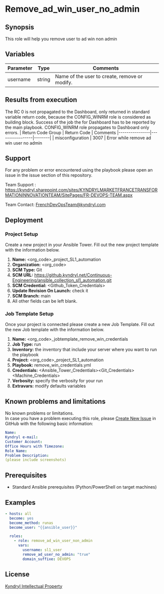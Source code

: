 # Remove_ad_win_user_no_admin

## Synopsis

This role will help you remove  user to ad win non admin

## Variables

| Parameter      | Type   | Comments                           |
|----------------|--------|------------------------------------|
| username       | string | Name of the user to create, remove or modify. |

## Results from execution

The RC 0 is not propagated to the Dashboard, only returned in standard variable return code, because the CONFIG_WINRM role is considered as building block. Success of the job the for Dashboard has to be reported by the main playbook. CONFIG_WINRM role propagates to Dashboard only errors.
| Return Code Group | Return Code | Comments
|----------------|-----------------|--------|
| misconfiguration | 3007 | Error while remove ad win user no admin

## Support

For any problem or error encountered using the playbook please open an issue in the issue section of this repository.

Team Support : <https://kyndryl.sharepoint.com/sites/KYNDRYLMARKETFRANCETRANSFORMATIONINNOVATIONTEAM/SitePages/FR-DEVOPS-TEAM.aspx>

Team Contact: FrenchDevOpsTeam@kyndryl.com

## Deployment

### Project Setup

Create a new project in your Ansible Tower.
Fill out the new project template with the information below.

1. **Name:** <org_code>_project_SL1_automation
2. **Organization:** <org_code>
3. **SCM Type:** Git
4. **SCM URL:** <https://github.kyndryl.net/Continuous-Engineering/ansible_collection_sl1_automation.git>
5. **SCM Credential:** <Github_Token_Credentials>
6. **Update Revision On Launch:** check it
7. **SCM Branch:** main
8. All other fields can be left blank.

### Job Template Setup

Once your project is connected please create a new Job Template.
Fill out the new Job template with the information below.

1. **Name:** <org_code>_jobtemplate_remove_win_credentials
2. **Job Type:** run
3. **Inventory:** the inventory that include your server where you want to run the playbook
4. **Project:** <org_code>_project_SL1_automation
5. **Playbook:** remove_win_credentials.yml
6. **Credentials:** <Ansible_Tower_Credentials><Git_Credentials><Machine_Credentials>
7. **Verbosity:** specify the verbosity for your run
8. **Extravars:** modify defaults variables

## Known problems and limitations

No known problems or limitations.  
In case you have a problem executing this role, please [Create New Issue](https://github.kyndryl.net/Continuous-Engineering/ansible_collection_sl1_automation/issues) in GitHub with the following basic information:

```yaml
Name:
Kyndryl e-mail:
Customer Account:
Office Hours with Timezone:
Role Name:
Problem Description:
(please include screenshots)
```

## Prerequisites

- Standard Ansible prerequisites (Python/PowerShell on target machines)

## Examples

```yaml
- hosts: all
  become: yes
  become_method: runas
  become_user: "{{ansible_user}}"

  roles:
    - role: remove_ad_win_user_non_admin
      vars:
        username: sl1_user
        remove_ad_user_no_admin: "true"
        domain_suffixe: DEVOPS
```

## License

[Kyndryl Intellectual Property](https://github.kyndryl.net/Continuous-Engineering/CE-Documentation/blob/master/files/LICENSE.md)
